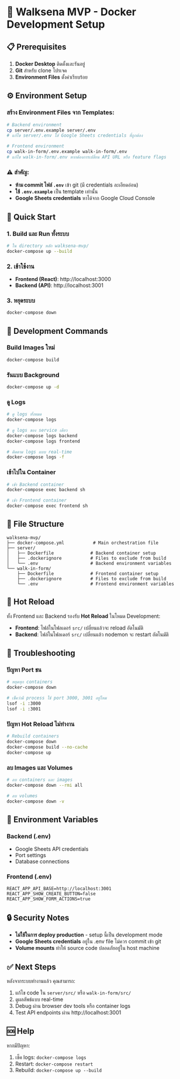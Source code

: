 # 🐳 Walksena MVP - Docker Development Setup

## 📋 Prerequisites

1. **Docker Desktop** ติดตั้งและรันอยู่
2. **Git** สำหรับ clone โปรเจค
3. **Environment Files** ตั้งค่าเรียบร้อย

## ⚙️ Environment Setup

### สร้าง Environment Files จาก Templates:

```bash
# Backend environment
cp server/.env.example server/.env
# แก้ไข server/.env ใส่ Google Sheets credentials ที่ถูกต้อง

# Frontend environment
cp walk-in-form/.env.example walk-in-form/.env
# แก้ไข walk-in-form/.env หากต้องการเปลี่ยน API URL หรือ feature flags
```

### ⚠️ สำคัญ:
- **ห้าม commit ไฟล์ `.env`** เข้า git (มี credentials ละเอียดอ่อน)
- **ใช้ `.env.example`** เป็น template เท่านั้น
- **Google Sheets credentials** หาได้จาก Google Cloud Console

## 🚀 Quick Start

### 1. Build และ Run ทั้งระบบ

```bash
# ใน directory หลัก walksena-mvp/
docker-compose up --build
```

### 2. เข้าใช้งาน

- **Frontend (React)**: http://localhost:3000
- **Backend (API)**: http://localhost:3001

### 3. หยุดระบบ

```bash
docker-compose down
```

## 🔧 Development Commands

### Build Images ใหม่
```bash
docker-compose build
```

### รันแบบ Background
```bash
docker-compose up -d
```

### ดู Logs
```bash
# ดู logs ทั้งหมด
docker-compose logs

# ดู logs ของ service เดียว
docker-compose logs backend
docker-compose logs frontend

# ติดตาม logs แบบ real-time
docker-compose logs -f
```

### เข้าไปใน Container
```bash
# เข้า Backend container
docker-compose exec backend sh

# เข้า Frontend container  
docker-compose exec frontend sh
```

## 📁 File Structure

```
walksena-mvp/
├── docker-compose.yml           # Main orchestration file
├── server/
│   ├── Dockerfile              # Backend container setup
│   ├── .dockerignore           # Files to exclude from build
│   └── .env                    # Backend environment variables
└── walk-in-form/
    ├── Dockerfile              # Frontend container setup
    ├── .dockerignore           # Files to exclude from build  
    └── .env                    # Frontend environment variables
```

## 🔄 Hot Reload

ทั้ง Frontend และ Backend รองรับ **Hot Reload** ในโหมด Development:

- **Frontend**: ไฟล์ในโฟลเดอร์ `src/` เปลี่ยนแล้วจะ reload อัตโนมัติ
- **Backend**: ไฟล์ในโฟลเดอร์ `src/` เปลี่ยนแล้ว nodemon จะ restart อัตโนมัติ

## 🐛 Troubleshooting

### ปัญหา Port ชน
```bash
# หยุดทุก containers
docker-compose down

# เช็คว่ามี process ใช้ port 3000, 3001 อยู่ไหม
lsof -i :3000
lsof -i :3001
```

### ปัญหา Hot Reload ไม่ทำงาน
```bash
# Rebuild containers
docker-compose down
docker-compose build --no-cache
docker-compose up
```

### ลบ Images และ Volumes
```bash
# ลบ containers และ images
docker-compose down --rmi all

# ลบ volumes
docker-compose down -v
```

## 📝 Environment Variables

### Backend (.env)
- Google Sheets API credentials
- Port settings
- Database connections

### Frontend (.env)
```
REACT_APP_API_BASE=http://localhost:3001
REACT_APP_SHOW_CREATE_BUTTON=false
REACT_APP_SHOW_FORM_ACTIONS=true
```

## 🔒 Security Notes

- **ไม่ใช้ในการ deploy production** - setup นี้เป็น development mode
- **Google Sheets credentials** อยู่ใน .env file ไม่ควร commit เข้า git
- **Volume mounts** ทำให้ source code ปลอดภัยอยู่ใน host machine

## ✅ Next Steps

หลังจากระบบทำงานแล้ว คุณสามารถ:

1. แก้ไข code ใน `server/src/` หรือ `walk-in-form/src/`
2. ดูผลลัพธ์แบบ real-time
3. Debug ผ่าน browser dev tools หรือ container logs
4. Test API endpoints ผ่าน http://localhost:3001

## 🆘 Help

หากมีปัญหา:
1. เช็ค logs: `docker-compose logs`
2. Restart: `docker-compose restart`
3. Rebuild: `docker-compose up --build`